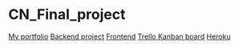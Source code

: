 
# CN_Final_project
[My portfolio](https://github.com/A-orrego/innovate-portfolio)
[Backend project](https://github.com/A-orrego/innovate-portfolio/tree/main/backend_project)
[Frontend](https://github.com/A-orrego/innovate-portfolio/tree/main/front_end_notes)
[Trello Kanban board](https://trello.com/b/fyY4XZXs/ao-innovate-june-front-end-project)
[Heroku]()
